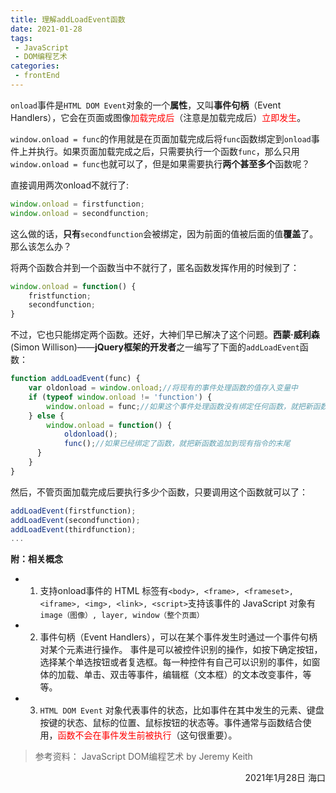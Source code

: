 ```yaml
---
title: 理解addLoadEvent函数
date: 2021-01-28
tags:
 - JavaScript
 - DOM编程艺术
categories: 
 - frontEnd
---
```

```onload```事件是```HTML DOM Event```对象的一个**属性**，又叫**事件句柄**（Event Handlers），它会在页面或图像<font color='red'>加载完成后</font>（注意是加载完成后）<font color='red'>立即发生</font>。

```window.onload = func```的作用就是在页面加载完成后将```func```函数绑定到```onload```事件上并执行。如果页面加载完成之后，只需要执行一个函数```func```，那么只用```window.onload = func```也就可以了，但是如果需要执行**两个甚至多个**函数呢？

直接调用两次onload不就行了:

```js
window.onload = firstfunction;
window.onload = secondfunction;
```
这么做的话，**只有**```secondfunction```会被绑定，因为前面的值被后面的值**覆盖**了。那么该怎么办？

将两个函数合并到一个函数当中不就行了，匿名函数发挥作用的时候到了：
```js
window.onload = function() {
    fristfunction;
    secondfunction;
}
```
 不过，它也只能绑定两个函数。还好，大神们早已解决了这个问题。**西蒙·威利森** (Simon Willison)——**jQuery框架的开发者**之一编写了下面的```addLoadEvent```函数：
```js
function addLoadEvent(func) {
    var oldonload = window.onload;//将现有的事件处理函数的值存入变量中
    if (typeof window.onload != 'function') {
        window.onload = func;//如果这个事件处理函数没有绑定任何函数，就把新函数添加给它
    } else {
        window.onload = function() {
            oldonload();
            func();//如果已经绑定了函数，就把新函数追加到现有指令的末尾
      }
    }
}
```
 然后，不管页面加载完成后要执行多少个函数，只要调用这个函数就可以了：
```js
addLoadEvent(firstfunction);
addLoadEvent(secondfunction);
addLoadEvent(thirdfunction);
...
```

**附：相关概念**
- 1. 支持onload事件的 HTML 标签有```<body>, <frame>, <frameset>, <iframe>, <img>, <link>, <script>```支持该事件的 JavaScript 对象有```image（图像）, layer, window（整个页面）```
- 2. 事件句柄（Event Handlers），可以在某个事件发生时通过一个事件句柄对某个元素进行操作。
    事件是可以被控件识别的操作，如按下确定按钮，选择某个单选按钮或者复选框。每一种控件有自己可以识别的事件，如窗体的加载、单击、双击等事件，编辑框（文本框）的文本改变事件，等等。
- 3. ```HTML DOM Event``` 对象代表事件的状态，比如事件在其中发生的元素、键盘按键的状态、鼠标的位置、鼠标按钮的状态等。事件通常与函数结合使用，<font color='red'>函数不会在事件发生前被执行</font>（这句很重要）。


> 参考资料：
> JavaScript DOM编程艺术 by Jeremy Keith

<p align="right">2021年1月28日 海口</p>
